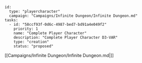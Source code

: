 
```RpgManager4
id: 
  type: "playercharacter"
  campaign: "Campaigns/Infinite Dungeon/Infinite Dungeon.md"
tasks: 
  - id: "58ccf93f-0d6c-4987-bed7-bd91a4e049f2"
    priority: 1
    name: "Complete Player Character"
    description: "Complete Player Character D3-VAR"
    type: "creation"
    status: "proposed"
```

[[Campaigns/Infinite Dungeon/Infinite Dungeon.md|]]